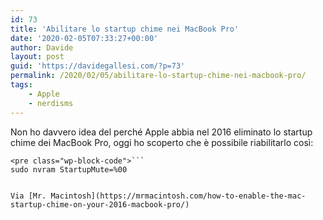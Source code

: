 ```yaml
---
id: 73
title: 'Abilitare lo startup chime nei MacBook Pro'
date: '2020-02-05T07:33:27+00:00'
author: Davide
layout: post
guid: 'https://davidegallesi.com/?p=73'
permalink: /2020/02/05/abilitare-lo-startup-chime-nei-macbook-pro/
tags:
    - Apple
    - nerdisms
---
```


Non ho davvero idea del perché Apple abbia nel 2016 eliminato lo startup chime dei MacBook Pro, oggi ho scoperto che è possibile riabilitarlo così:

```
<pre class="wp-block-code">```
sudo nvram StartupMute=%00
```
```

Via [Mr. Macintosh](https://mrmacintosh.com/how-to-enable-the-mac-startup-chime-on-your-2016-macbook-pro/)